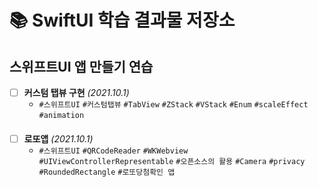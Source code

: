 # 📚 SwiftUI 학습 결과물 저장소
## 스위프트UI 앱 만들기 연습
- [ ] **커스텀 탭뷰 구현** *(2021.10.1)*
  - `#스위프트UI` `#커스텀탭뷰` `#TabView` `#ZStack` `#VStack` `#Enum` `#scaleEffect` `#animation`
####

- [ ] **로또앱** *(2021.10.1)*
  - `#스위프트UI` `#QRCodeReader` `#WKWebview` `#UIViewControllerRepresentable` `#오픈소스의 활용` `#Camera` `#privacy` `#RoundedRectangle` `#로또당첨확인 앱`